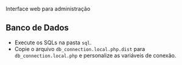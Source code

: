Interface web para administração

## Banco de Dados
* Execute os SQLs na pasta `sql`.
* Copie o arquivo `db_connection.local.php.dist` para `db_connection.local.php` e personalize as variáveis de conexão.
